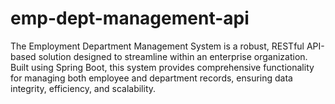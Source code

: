 # emp-dept-management-api
The Employment Department Management System is a robust, RESTful API-based solution designed to streamline within an enterprise organization. Built using Spring Boot, this system provides comprehensive functionality for managing both employee and department records, ensuring data integrity, efficiency, and scalability.
